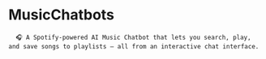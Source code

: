 # MusicChatbots
      🎧 A Spotify-powered AI Music Chatbot that lets you search, play, and save songs to playlists — all from an interactive chat interface.
